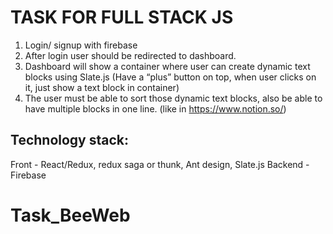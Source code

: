# TASK FOR FULL STACK JS


1. Login/ signup with firebase
2. After login user should be redirected to dashboard.
3. Dashboard will show a container where user can create dynamic text blocks using
Slate.js (Have a “plus” button on top, when user clicks on it, just show a text block in
container)
4. The user must be able to sort those dynamic text blocks, also be able to have
multiple blocks in one line. (like in https://www.notion.so/)


## Technology stack:

Front - React/Redux, redux saga or thunk, Ant design, Slate.js
Backend - Firebase
# Task_BeeWeb

